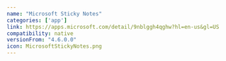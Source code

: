 ```yaml
---
name: "Microsoft Sticky Notes"
categories: ['app']
link: https://apps.microsoft.com/detail/9nblggh4qghw?hl=en-us&gl=US
compatibility: native
versionFrom: "4.6.0.0"
icon: MicrosoftStickyNotes.png
---
```


